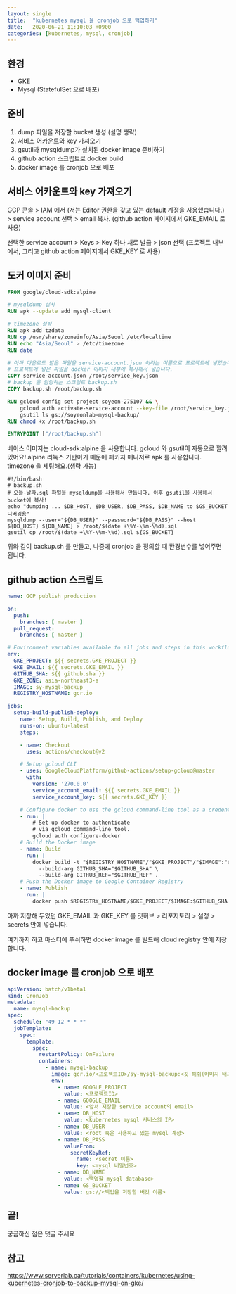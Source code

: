 ```yaml
---
layout: single
title:  "kubernetes mysql 을 cronjob 으로 백업하기"
date:   2020-06-21 11:10:03 +0900
categories: [kubernetes, mysql, cronjob]
---
```



## 환경
* GKE
* Mysql (StatefulSet 으로 배포)

## 준비
1. dump 파일을 저장할 bucket 생성 (설명 생략)
2. 서비스 어카운트와 key 가져오기
3. gsutil과 mysqldump가 설치된 docker image 준비하기
4. github action 스크립트로 docker build
5. docker image 를 cronjob 으로 배포


## 서비스 어카운트와 key 가져오기

GCP 콘솔 > IAM 에서 (저는 Editor 권한을 갖고 있는 default 계정을 사용했습니다.) > service account 선택 > email 복사.
(github action 페이지에서 GKE_EMAIL 로 사용) 

선택한 service account > Keys > Key 하나 새로 발급 > json 선택 (프로젝트 내부에서, 그리고 github action 페이지에서 GKE_KEY 로 사용)


## 도커 이미지 준비

```dockerfile
FROM google/cloud-sdk:alpine

# mysqldump 설치
RUN apk --update add mysql-client

# timezone 설정
RUN apk add tzdata
RUN cp /usr/share/zoneinfo/Asia/Seoul /etc/localtime
RUN echo "Asia/Seoul" > /etc/timezone
RUN date

# 아까 다운로드 받은 파일을 service-account.json 이라는 이름으로 프로젝트에 넣었습니다.
# 프로젝트에 넣은 파일을 docker 이미지 내부에 복사해서 넣습니다.
COPY service-account.json /root/service_key.json
# backup 을 담당하는 스크립트 backup.sh
COPY backup.sh /root/backup.sh

RUN gcloud config set project soyeon-275107 && \
    gcloud auth activate-service-account --key-file /root/service_key.json && \
    gsutil ls gs://soyeonlab-mysql-backup/
RUN chmod +x /root/backup.sh

ENTRYPOINT ["/root/backup.sh"]
```
베이스 이미지는 cloud-sdk:alpine 을 사용합니다. gcloud 와 gsutil이 자동으로 깔려 있어요!
alpine 리눅스 기반이기 때문에 패키지 매니저로 apk 를 사용합니다. timezone 을 세팅해요.(생략 가능)

```shell script
#!/bin/bash
# backup.sh
# 오늘-날짜.sql 파일을 mysqldump을 사용해서 만듭니다. 이후 gsutil을 사용해서 bucket에 복사! 
echo "dumping ... $DB_HOST, $DB_USER, $DB_PASS, $DB_NAME to $GS_BUCKET 디버깅용"
mysqldump --user="${DB_USER}" --password="${DB_PASS}" --host ${DB_HOST} ${DB_NAME} > /root/$(date +\%Y-\%m-\%d).sql
gsutil cp /root/$(date +\%Y-\%m-\%d).sql ${GS_BUCKET}
```
위와 같이 backup.sh 를 만들고, 나중에 cronjob 을 정의할 때 환경변수를 넣어주면 됩니다.

## github action 스크립트

```yaml
name: GCP publish production

on:
  push:
    branches: [ master ]
  pull_request:
    branches: [ master ]

# Environment variables available to all jobs and steps in this workflow
env:
  GKE_PROJECT: ${{ secrets.GKE_PROJECT }}
  GKE_EMAIL: ${{ secrets.GKE_EMAIL }}
  GITHUB_SHA: ${{ github.sha }}
  GKE_ZONE: asia-northeast3-a
  IMAGE: sy-mysql-backup
  REGISTRY_HOSTNAME: gcr.io

jobs:
  setup-build-publish-deploy:
    name: Setup, Build, Publish, and Deploy
    runs-on: ubuntu-latest
    steps:

    - name: Checkout
      uses: actions/checkout@v2

    # Setup gcloud CLI
    - uses: GoogleCloudPlatform/github-actions/setup-gcloud@master
      with:
        version: '270.0.0'
        service_account_email: ${{ secrets.GKE_EMAIL }}
        service_account_key: ${{ secrets.GKE_KEY }}

    # Configure docker to use the gcloud command-line tool as a credential helper
    - run: |
        # Set up docker to authenticate
        # via gcloud command-line tool.
        gcloud auth configure-docker
    # Build the Docker image
    - name: Build
      run: |
        docker build -t "$REGISTRY_HOSTNAME"/"$GKE_PROJECT"/"$IMAGE":"$GITHUB_SHA" \
          --build-arg GITHUB_SHA="$GITHUB_SHA" \
          --build-arg GITHUB_REF="$GITHUB_REF" .
    # Push the Docker image to Google Container Registry
    - name: Publish
      run: |
        docker push $REGISTRY_HOSTNAME/$GKE_PROJECT/$IMAGE:$GITHUB_SHA
```

아까 저장해 두었던 GKE_EMAIL 과 GKE_KEY 를 
깃허브 > 리포지토리 > 설정 > secrets 안에 넣습니다.

여기까지 하고 마스터에 푸쉬하면 docker image 를 빌드해 cloud registry 안에 저장합니다.

## docker image 를 cronjob 으로 배포

```yaml
apiVersion: batch/v1beta1
kind: CronJob
metadata:
  name: mysql-backup
spec:
  schedule: "49 12 * * *"
  jobTemplate:
    spec:
      template:
        spec:
          restartPolicy: OnFailure
          containers:
            - name: mysql-backup
              image: gcr.io/<프로젝트ID>/sy-mysql-backup:<깃 해쉬(이미지 태그)>
              env:
                - name: GOOGLE_PROJECT
                  value: <프로젝트ID>
                - name: GOOGLE_EMAIL
                  value: <앞서 저장한 service account의 email>
                - name: DB_HOST
                  value: <kubernetes mysql 서비스의 IP>
                - name: DB_USER
                  value: <root 혹은 사용하고 있는 mysql 계정>
                - name: DB_PASS
                  valueFrom:
                    secretKeyRef:
                      name: <secret 이름>
                      key: <mysql 비밀번호>
                - name: DB_NAME
                  value: <백업할 mysql database>
                - name: GS_BUCKET
                  value: gs://<백업을 저장할 버킷 이름>
```


## 끝!

궁금하신 점은 댓글 주세요

## 참고

https://www.serverlab.ca/tutorials/containers/kubernetes/using-kubernetes-cronjob-to-backup-mysql-on-gke/




